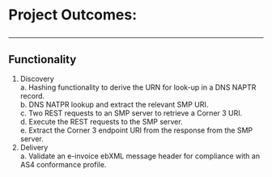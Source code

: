 # Project Outcomes:<hr>

## Functionality
1. Discovery  
    a. Hashing functionality to derive the URN for look-up in a DNS NAPTR record.   
    b.  DNS NATPR lookup and extract the relevant SMP URI.  
    c.  Two REST requests to an SMP server to retrieve a Corner 3 URI.  
    d.  Execute the REST requests to the SMP server.  
     e.  Extract the Corner 3 endpoint URI from the response from the SMP server.    
1. Delivery  
  a.  Validate an e-invoice ebXML message header for compliance with an AS4 conformance profile.  
<br/>




<br/>
<br/>
<br/>